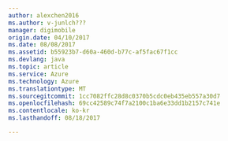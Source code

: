 ```yaml
---
author: alexchen2016
ms.author: v-junlch???
manager: digimobile
origin.date: 04/10/2017
ms.date: 08/08/2017
ms.assetid: b55923b7-d60a-460d-b77c-af5fac67f1cc
ms.devlang: java
ms.topic: article
ms.service: Azure
ms.technology: Azure
ms.translationtype: MT
ms.sourcegitcommit: 1cc7082ffc28d8c0370b5cdc0eb435eb557a30d7
ms.openlocfilehash: 69cc42589c74f7a2100c1ba6e33dd1b2157c741e
ms.contentlocale: ko-kr
ms.lasthandoff: 08/18/2017

---
```


